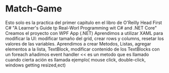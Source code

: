 # Match-Game
Esto solo es la practica del primer capitulo en el libro de O'Reilly Head First C# "A Learner's Guide tp Real-Worl Programming wit C# and .NET Core"
Creamos el proyecto con WPF App (.NET)
Aprendimos a utilizar XAML para modificar la UI: modificar tamaño del grid, crear rows y columns, resetar los valores de las variables.
Aprendimos a crear Metodos, Listas, agregar elementos a la lista, TextBlock, modificar contenido de los TextBlocks con un foreach
añadimos event handler << es un metodo que es llamado cuando cierta ación es llamada ejemplo( mouse click, double-click, windows getting resized,ect)

